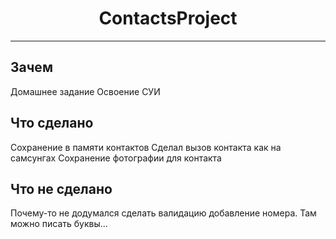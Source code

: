 <h1 align="center">СontactsProject</h1>

---

## Зачем
Домашнее задание
Освоение СУИ

## Что сделано
Сохранение в памяти контактов
Сделал вызов контакта как на самсунгах
Сохранение фотографии для контакта

## Что не сделано
Почему-то не додумался сделать валидацию добавление номера. Там можно писать буквы...
